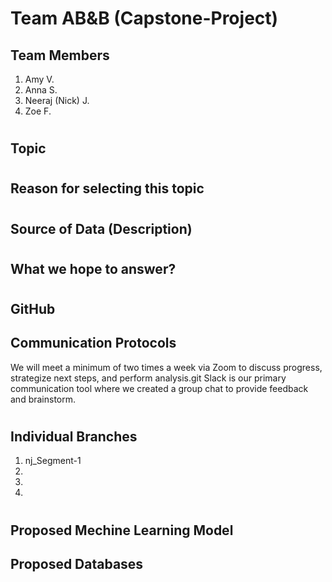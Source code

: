 # Team AB&B (Capstone-Project)

## Team Members
1. Amy V.
1. Anna S.
1. Neeraj (Nick) J.
1. Zoe F.

#
## Topic

#
## Reason for selecting this topic

#
## Source of Data (Description)

#
## What we hope to answer?

#
## GitHub
## Communication Protocols
We will meet a minimum of two times a week via Zoom to discuss progress, strategize next steps, and perform analysis.git Slack is our primary communication tool where we created a group chat to provide feedback and brainstorm.

#
## Individual Branches
1. nj_Segment-1
1.
1.
1.


#
## Proposed Mechine Learning Model


## Proposed Databases



